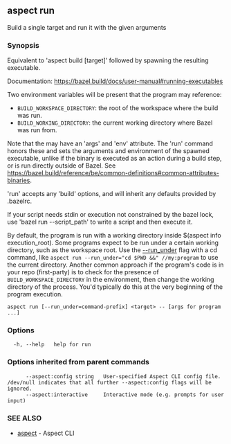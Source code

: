 ## aspect run

Build a single target and run it with the given arguments

### Synopsis

Equivalent to 'aspect build [target]' followed by spawning the resulting executable.

Documentation: <https://bazel.build/docs/user-manual#running-executables>

Two environment variables will be present that the program may reference:
- `BUILD_WORKSPACE_DIRECTORY`: the root of the workspace where the build was run.
- `BUILD_WORKING_DIRECTORY`: the current working directory where Bazel was run from.

Note that the <target> may have an 'args' and 'env' attribute. The 'run' command honors these and
sets the arguments and environment of the spawned executable, unlike if the binary is executed as
an action during a build step, or is run directly outside of Bazel.
See <https://bazel.build/reference/be/common-definitions#common-attributes-binaries>.

'run' accepts any 'build' options, and will inherit any defaults provided by .bazelrc.

If your script needs stdin or execution not constrained by the bazel lock,
use 'bazel run --script_path' to write a script and then execute it.

By default, the program is run with a working directory inside $(aspect info execution_root).
Some programs expect to be run under a certain working directory, such as the workspace root.
Use the [--run_under](https://bazel.build/docs/user-manual#run_under) flag with a cd command, like
`aspect run --run_under="cd $PWD &&" //my:program` to use the current directory.
Another common approach if the program's code is in your repo (first-party) is to check for the
presence of `BUILD_WORKSPACE_DIRECTORY` in the environment, then change the working
directory of the process. You'd typically do this at the very beginning of the program execution.


```
aspect run [--run_under=command-prefix] <target> -- [args for program ...]
```

### Options

```
  -h, --help   help for run
```

### Options inherited from parent commands

```
      --aspect:config string   User-specified Aspect CLI config file. /dev/null indicates that all further --aspect:config flags will be ignored.
      --aspect:interactive     Interactive mode (e.g. prompts for user input)
```

### SEE ALSO

* [aspect](aspect.md)	 - Aspect CLI

